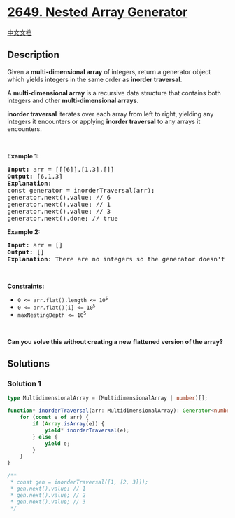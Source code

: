 # [2649. Nested Array Generator](https://leetcode.com/problems/nested-array-generator)

[中文文档](./solution/2600-2699/2649.Nested%20Array%20Generator/README.md)

<!-- tags: -->

## Description

<p>Given a&nbsp;<strong>multi-dimensional array</strong> of integers, return&nbsp;a generator object which&nbsp;yields integers in the same order as&nbsp;<strong>inorder traversal</strong>.</p>

<p>A&nbsp;<strong>multi-dimensional array</strong>&nbsp;is a recursive data structure that contains both integers and other&nbsp;<strong>multi-dimensional arrays</strong>.</p>

<p><strong>inorder traversal</strong>&nbsp;iterates over&nbsp;each array from left to right, yielding any integers it encounters or applying&nbsp;<strong>inorder traversal</strong>&nbsp;to any arrays it encounters.</p>

<p>&nbsp;</p>
<p><strong class="example">Example 1:</strong></p>

<pre>
<strong>Input:</strong> arr = [[[6]],[1,3],[]]
<strong>Output:</strong> [6,1,3]
<strong>Explanation:</strong>
const generator = inorderTraversal(arr);
generator.next().value; // 6
generator.next().value; // 1
generator.next().value; // 3
generator.next().done; // true
</pre>

<p><strong class="example">Example 2:</strong></p>

<pre>
<strong>Input:</strong> arr = []
<strong>Output:</strong> []
<strong>Explanation:</strong> There are no integers so the generator doesn&#39;t yield anything.
</pre>

<p>&nbsp;</p>
<p><strong>Constraints:</strong></p>

<ul>
	<li><code>0 &lt;= arr.flat().length &lt;= 10<sup>5</sup></code></li>
	<li><code>0 &lt;= arr.flat()[i]&nbsp;&lt;= 10<sup>5</sup></code></li>
	<li><code>maxNestingDepth &lt;= 10<sup>5</sup></code></li>
</ul>

<p>&nbsp;</p>
<strong>Can you solve this without creating a new flattened version of the array?</strong>

## Solutions

### Solution 1

<!-- tabs:start -->

```ts
type MultidimensionalArray = (MultidimensionalArray | number)[];

function* inorderTraversal(arr: MultidimensionalArray): Generator<number, void, unknown> {
    for (const e of arr) {
        if (Array.isArray(e)) {
            yield* inorderTraversal(e);
        } else {
            yield e;
        }
    }
}

/**
 * const gen = inorderTraversal([1, [2, 3]]);
 * gen.next().value; // 1
 * gen.next().value; // 2
 * gen.next().value; // 3
 */
```

<!-- tabs:end -->

<!-- end -->
